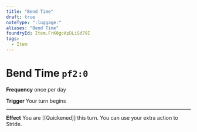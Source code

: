 ```yaml
---
title: "Bend Time"
draft: true
noteType: ":luggage:"
aliases: "Bend Time"
foundryId: Item.FrK0gcApDLiSd79I
tags:
  - Item
---
```


# Bend Time `pf2:0`

**Frequency** once per day

**Trigger** Your turn begins

* * *

**Effect** You are [[Quickened]] this turn. You can use your extra action to Stride.
